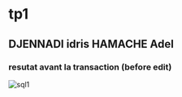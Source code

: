 # tp1
## DJENNADI idris HAMACHE Adel

### resutat avant la transaction (before edit)

![sql1](https://user-images.githubusercontent.com/74858814/100381009-4df23780-3018-11eb-9695-f2a78dfad4a5.PNG)


